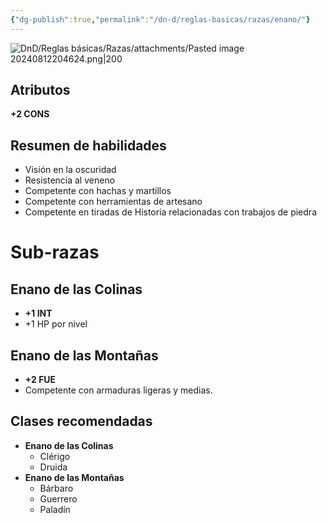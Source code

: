 ```yaml
---
{"dg-publish":true,"permalink":"/dn-d/reglas-basicas/razas/enano/"}
---
```



![DnD/Reglas básicas/Razas/attachments/Pasted image 20240812204624.png|200](/img/user/DnD/Reglas%20b%C3%A1sicas/Razas/attachments/Pasted%20image%2020240812204624.png)

## Atributos
**+2 CONS**

## Resumen de habilidades
- Visión en la oscuridad
- Resistencia al veneno
- Competente con hachas y martillos
- Competente con herramientas de artesano
- Competente en tiradas de Historia relacionadas con trabajos de piedra

# Sub-razas
## Enano de las Colinas
- **+1 INT**
- +1 HP por nivel
## Enano de las Montañas
- **+2 FUE**
- Competente con armaduras ligeras y medias.

## Clases recomendadas

- **Enano de las Colinas**
	- Clérigo
	- Druida
- **Enano de las Montañas**
	- Bárbaro
	- Guerrero
	- Paladín